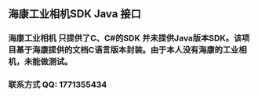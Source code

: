 ## 海康工业相机SDK Java 接口
### 海康工业相机 只提供了C、C#的SDK 并未提供Java版本SDK。该项目基于海康提供的文档C语言版本封装。由于本人没有海康的工业相机，未能做测试。
### 联系方式 QQ: 1771355434